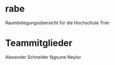 ﻿rabe
====

Raumbelegungsübersicht für die Hochschule Trier

Teammitglieder
====
Alexander Schneider
Ngoune Neylor
